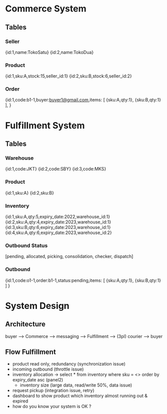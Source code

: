 # Commerce System

## Tables

### Seller
{id:1,name:TokoSatu}
{id:2,name:TokoDua}

### Product
{id:1,sku:A,stock:15,seller_id:1}
{id:2,sku:B,stock:6,seller_id:2}

### Order
{id:1,code:b1-1,buyer:buyer1@gmail.com,items:
	[
		{sku:A,qty:1},
		{sku:B,qty:1}
	],
}

# Fulfillment System

## Tables

### Warehouse
{id:1,code:JKT}
{id:2,code:SBY}
{id:3,code:MKS}

### Product
{id:1,sku:A}
{id:2,sku:B}

### Inventory
{id:1,sku:A,qty:5,expiry_date:2022,warehouse_id:1}
{id:2,sku:A,qty:4,expiry_date:2023,warehouse_id:1}
{id:3,sku:B,qty:6,expiry_date:2023,warehouse_id:1}
{id:4,sku:A,qty:6,expiry_date:2023,warehouse_id:2}

### Outbound Status
[pending, allocated, picking, consolidation, checker, dispatch]

### Outbound
{id:1,code:o1-1,order:b1-1,status:pending,items:
	[
		{sku:A,qty:1},
		{sku:B,qty:1}
	]
}


# System Design

## Architecture

buyer --> Commerce  -->   messaging  -->  Fulfillment --> (3pl) courier --> buyer

## Flow Fulfillment
- product read only, redundancy (synchronization issue)
- incoming outbound (throttle issue)
- inventory allocation -> select * from inventory where sku = <> order by expiry_date asc (panel2)
	- inventory size (large data, read/write 50%, data issue)
- request pickup (integration issue, retry)
- dashboard to show product which inventory almost running out & expired
- how do you know your system is OK ?

